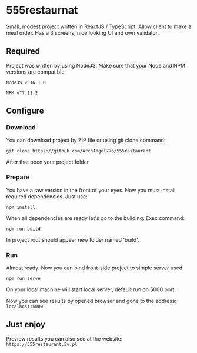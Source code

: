 # 555restaurnat

Small, modest project written in ReactJS / TypeScript. Allow client to make a meal order. Has a 3 screens, nice looking UI and own validator.

## Required

Project was written by using NodeJS. Make sure that your Node and NPM versions are compatible:

``NodeJS v^16.1.0``

``NPM v^7.11.2``

## Configure

### Download

You can download project by ZIP file or using git clone command:

``git clone https://github.com/ArchAngel776/555restaurant``

After that open your project folder

### Prepare

You have a raw version in the front of your eyes. Now you must install required dependencies. Just use:

``npm install``

When all dependencies are ready let's go to the building. Exec command:

``npm run build``

In project root should appear new folder named 'build'.

### Run

Almost ready. Now you can bind front-side project to simple server used:

``npm run serve``

On your local machine will start local server, default run on 5000 port.

Now you can see results by opened browser and gone to the address: ``localhost:5000``

## Just enjoy

Preview results you can also see at the website: ``https://555restaurant.5v.pl``
